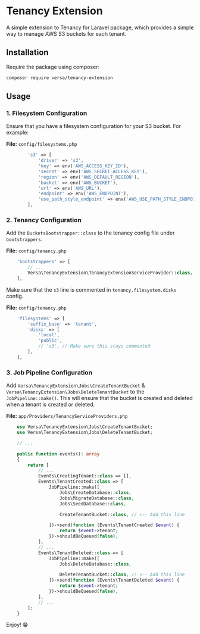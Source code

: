 <h1>Tenancy Extension</h1>

A simple extension to Tenancy for Laravel package, which provides a simple way to manage AWS S3 buckets for each tenant.

## Installation

Require the package using composer:

```bash
composer require versa/tenancy-extension
```

## Usage

### 1. Filesystem Configuration

Ensure that you have a filesystem configuration for your S3 bucket. For example:

**File:** `config/filesystems.php`
```php
        's3' => [
            'driver' => 's3',
            'key' => env('AWS_ACCESS_KEY_ID'),
            'secret' => env('AWS_SECRET_ACCESS_KEY'),
            'region' => env('AWS_DEFAULT_REGION'),
            'bucket' => env('AWS_BUCKET'),
            'url' => env('AWS_URL'),
            'endpoint' => env('AWS_ENDPOINT'),
            'use_path_style_endpoint' => env('AWS_USE_PATH_STYLE_ENDPOINT', false),
        ],
```

### 2. Tenancy Configuration

Add the `BucketsBootstrapper::class` to the tenancy config file under `bootstrappers`.

**File:** `config/tenancy.php`
```php
    'bootstrappers' => [
        // ...
        Versa\TenancyExtension\TenancyExtensionServiceProvider::class,
    ],
```

Make sure that the `s3` line is commented in `tenancy.filesystem.disks` config.

**File:** `config/tenancy.php`
```php
    'filesystems' => [
        'suffix_base' => 'tenant',
        'disks' => [
            'local',
            'public',
            // 's3', // Make sure this stays commented
        ],
    ],
```

### 3. Job Pipeline Configuration

Add `Versa\TenancyExtension\Jobs\CreateTenantBucket` & `Versa\TenancyExtension\Jobs\DeleteTenantBucket` to the `JobPipeline::make()`. This will ensure that the bucket is created and deleted when a tenant is created or deleted.

**File:** `app/Providers/TenancyServiceProviders.php`
```php
    use Versa\TenancyExtension\Jobs\CreateTenantBucket;
    use Versa\TenancyExtension\Jobs\DeleteTenantBucket;

    // ...

    public function events(): array
    {
        return [
            // ...
            Events\CreatingTenant::class => [],
            Events\TenantCreated::class => [
                JobPipeline::make([
                    Jobs\CreateDatabase::class,
                    Jobs\MigrateDatabase::class,
                    Jobs\SeedDatabase::class,

                    CreateTenantBucket::class, // <-- Add this line

                ])->send(function (Events\TenantCreated $event) {
                    return $event->tenant;
                })->shouldBeQueued(false),
            ],
            // ...
            Events\TenantDeleted::class => [
                JobPipeline::make([
                    Jobs\DeleteDatabase::class,

                    DeleteTenantBucket::class, // <-- Add this line
                ])->send(function (Events\TenantDeleted $event) {
                    return $event->tenant;
                })->shouldBeQueued(false),
            ],
            // ...
        ];
    }
```

Enjoy! 😁